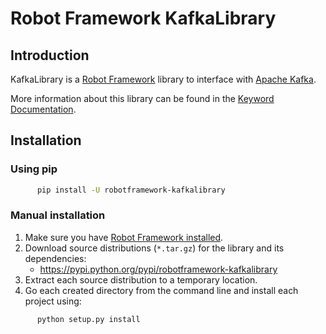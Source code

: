 # Robot Framework KafkaLibrary
## Introduction
KafkaLibrary is a [Robot Framework](http://robotframework.org/) library to interface with [Apache Kafka](https://kafka.apache.org/).

More information about this library can be found in the [Keyword Documentation](https://rawgit.com/s4int/robotframework-KafkaLibrary/master/doc/KafkaLibrary.html).

## Installation
### Using pip
```bash
      pip install -U robotframework-kafkalibrary
```

### Manual installation
1. Make sure you have [Robot Framework installed](http://code.google.com/p/robotframework/wiki/Installation).
2. Download source distributions (`*.tar.gz`) for the library and its dependencies:
      - https://pypi.python.org/pypi/robotframework-kafkalibrary
3. Extract each source distribution to a temporary location.
4. Go each created directory from the command line and install each project using:

```bash
      python setup.py install
```
